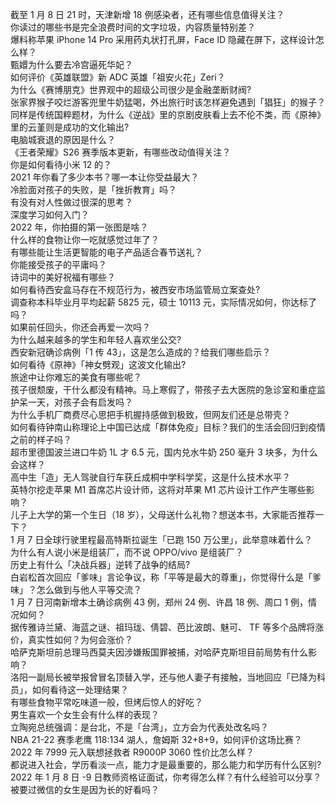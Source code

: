 截至 1 月 8 日 21 时，天津新增 18 例感染者，还有哪些信息值得关注？  
你读过的哪些书是完全浪费时间的文字垃圾，内容质量特别差？  
爆料称苹果 iPhone 14 Pro 采用药丸状打孔屏，Face ID 隐藏在屏下，这样设计怎么样？  
甄嬛为什么要去冷宫逼死华妃？  
如何评价《英雄联盟》新 ADC 英雄「祖安火花」Zeri？  
为什么《赛博朋克》世界观中的超级公司很少是金融垄断财阀?  
张家界猴子咬烂游客兜里牛奶猛喝，外出旅行时该怎样避免遇到「猖狂」的猴子？  
同样是传统国粹题材，为什么《逆战》里的京剧皮肤看上去不伦不类，而《原神》里的云堇则是成功的文化输出?  
电脑城衰退的原因是什么？  
《王者荣耀》S26 赛季版本更新，有哪些改动值得关注？  
你是如何看待小米 12 的？  
2021 年你看了多少本书？哪一本让你受益最大？  
冷脸面对孩子的失败，是「挫折教育」吗？  
有没有对人性做过很深的思考？  
深度学习如何入门？  
2022 年，你拍摄的第一张图是啥？  
什么样的食物让你一吃就感觉过年了？  
有哪些能让生活更智能的电子产品适合春节送礼？  
你能接受孩子的平庸吗？  
诗词中的美好祝福有哪些？  
如何看待西安盒马存在不规范行为，被西安市场监管局立案查处?  
调查称本科毕业月平均起薪 5825 元，硕士 10113 元，实际情况如何，你达标了吗？  
如果前任回头，你还会再爱一次吗？  
为什么越来越多的学生和年轻人喜欢坐公交?  
西安新冠确诊病例「1 传 43」，这是怎么造成的？给我们哪些启示？  
如何看待《原神》「神女劈观」这波文化输出?  
旅途中让你难忘的美食有哪些呢？  
孩子很颓废，干什么都没有精神。马上寒假了，带孩子去大医院的急诊室和重症监护呆一天，对孩子会有启发吗？  
为什么手机厂商费尽心思把手机握持感做到极致，但网友们还是总带壳？  
如何看待钟南山称理论上中国已达成「群体免疫」目标？我们的生活会回归到疫情之前的样子吗？  
超市里德国波兰进口牛奶 1L 才 6.5 元，国内兑水牛奶 250 毫升 3 块多，为什么会这样？  
高中生「造」无人驾驶自行车获丘成桐中学科学奖，这是什么技术水平？  
英特尔挖走苹果 M1 首席芯片设计师，这将对苹果 M1 芯片设计工作产生哪些影响？  
儿子上大学的第一个生日（18 岁），父母送什么礼物？想送本书，大家能否推荐一下？  
1 月 7 日全球行驶里程最高特斯拉诞生「已跑 150 万公里」，此举意味着什么？  
为什么有人说小米是组装厂，而不说 OPPO/vivo 是组装厂？  
历史上有什么「决战兵器」逆转了战争的结局?  
白岩松首次回应「爹味」言论争议，称「平等是最大的尊重」，你觉得什么是「爹味」？怎么做到与他人平等交流？  
1 月 7 日河南新增本土确诊病例 43 例，郑州 24 例、许昌 18 例、周口 1 例，情况如何？  
据传雅诗兰黛、海蓝之谜、祖玛珑、倩碧、芭比波朗、魅可、 TF 等多个品牌将涨价，真实性如何？为何会涨价？  
哈萨克斯坦前总理马西莫夫因涉嫌叛国罪被捕，对哈萨克斯坦目前局势有什么影响？  
洛阳一副局长被举报曾冒名顶替入学，还与他人妻子有接触，当地回应「已降为科员」，如何看待这一处理结果？  
有哪些食物平常吃味道一般，但烤后惊人的好吃？  
男生喜欢一个女生会有什么样的表现？  
立陶宛总统强调：是台北，不是「台湾」，立方会为代表处改名吗？  
NBA 21-22 赛季老鹰 118:134 湖人，詹姆斯 32+8+9，如何评价这场比赛？  
2022 年 7999 元入联想拯救者 R9000P 3060 性价比怎么样？  
都说进入社会，学历看淡一点，能力才是最重要的，那么能力和学历有什么区别?  
2022 年 1 月 8 日 -9 日教师资格证面试，你考得怎么样？有什么经验可以分享？  
被要过微信的女生是因为长的好看吗？  

